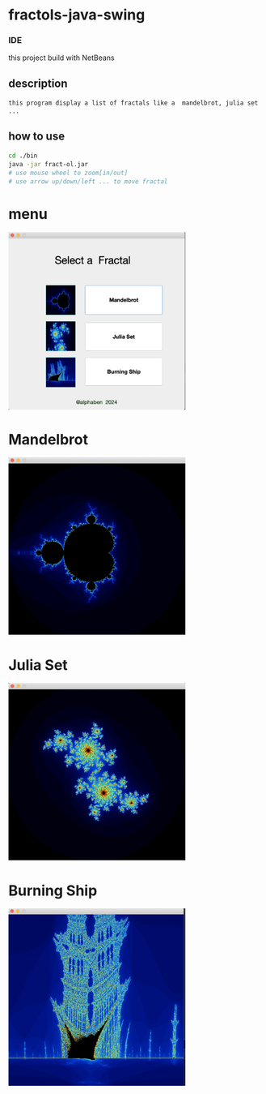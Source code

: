 # fractols-java-swing
### IDE 
  this project build with  NetBeans  
## description 
```
this program display a list of fractals like a  mandelbrot, julia set ...

```
## how to use 
  ```bash
  cd ./bin
  java -jar fract-ol.jar
  # use mouse wheel to zoom[in/out]
  # use arrow up/down/left ... to move fractal  
  ```

# menu 
<img src="src/fractol/resource/1.png"  width="350" height="350">

# Mandelbrot
<img src="src/fractol/resource/2.png"  width="350" height="350" >

# Julia Set 
<img src="src/fractol/resource/3.png"  width="350" height="350" >

# Burning Ship 
<img src="src/fractol/resource/4.png" width="350" height="350" >
